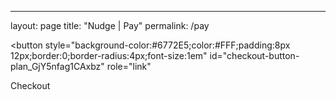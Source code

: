---
layout: page
title: "Nudge | Pay"
permalink: /pay

<!-- Load Stripe.js on your website. -->
<script src="https://js.stripe.com/v3"></script>

<!-- Create a button that your customers click to complete their purchase. Customize the styling to suit your branding. -->
<button
  style="background-color:#6772E5;color:#FFF;padding:8px 12px;border:0;border-radius:4px;font-size:1em"
  id="checkout-button-plan_GjY5nfag1CAxbz"
  role="link"
>
  Checkout
</button>

<div id="error-message"></div>

<script>
(function() {
  var stripe = Stripe('pk_test_SjDVyLdDXVq9xe4YpYftOlIn00pHwEeqq4');

  var checkoutButton = document.getElementById('checkout-button-plan_GjY5nfag1CAxbz');
  checkoutButton.addEventListener('click', function () {
    // When the customer clicks on the button, redirect
    // them to Checkout.
    stripe.redirectToCheckout({
      items: [{plan: 'plan_GjY5nfag1CAxbz', quantity: 1}],

      // Do not rely on the redirect to the successUrl for fulfilling
      // purchases, customers may not always reach the success_url after
      // a successful payment.
      // Instead use one of the strategies described in
      // https://stripe.com/docs/payments/checkout/fulfillment
      successUrl: 'https://nudgeware.io/success',
      cancelUrl: 'https://nudgeware.io/canceled',
    })
    .then(function (result) {
      if (result.error) {
        // If `redirectToCheckout` fails due to a browser or network
        // error, display the localized error message to your customer.
        var displayError = document.getElementById('error-message');
        displayError.textContent = result.error.message;
      }
    });
  });
})();
</script>
